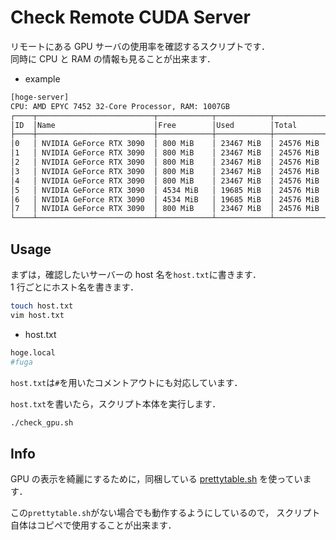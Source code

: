 # Check Remote CUDA Server

リモートにある GPU サーバの使用率を確認するスクリプトです．  
同時に CPU と RAM の情報も見ることが出来ます．

- example

```bash
[hoge-server]
CPU: AMD EPYC 7452 32-Core Processor, RAM: 1007GB
┌────┬──────────────────────────┬────────────┬────────────┬────────────┐
│ID  │Name                      │Free        │Used        │Total       │
├────┼──────────────────────────┼────────────┼────────────┼────────────┤
│0   │ NVIDIA GeForce RTX 3090  │ 800 MiB    │ 23467 MiB  │ 24576 MiB  │
│1   │ NVIDIA GeForce RTX 3090  │ 800 MiB    │ 23467 MiB  │ 24576 MiB  │
│2   │ NVIDIA GeForce RTX 3090  │ 800 MiB    │ 23467 MiB  │ 24576 MiB  │
│3   │ NVIDIA GeForce RTX 3090  │ 800 MiB    │ 23467 MiB  │ 24576 MiB  │
│4   │ NVIDIA GeForce RTX 3090  │ 800 MiB    │ 23467 MiB  │ 24576 MiB  │
│5   │ NVIDIA GeForce RTX 3090  │ 4534 MiB   │ 19685 MiB  │ 24576 MiB  │
│6   │ NVIDIA GeForce RTX 3090  │ 4534 MiB   │ 19685 MiB  │ 24576 MiB  │
│7   │ NVIDIA GeForce RTX 3090  │ 800 MiB    │ 23467 MiB  │ 24576 MiB  │
└────┴──────────────────────────┴────────────┴────────────┴────────────┘
```

## Usage

まずは，確認したいサーバーの host 名を`host.txt`に書きます．  
1 行ごとにホスト名を書きます．

```bash
touch host.txt
vim host.txt
```

- host.txt

```bash
hoge.local
#fuga
```

`host.txt`は`#`を用いたコメントアウトにも対応しています．

`host.txt`を書いたら，スクリプト本体を実行します．

```bash
./check_gpu.sh
```

## Info

GPU の表示を綺麗にするために，同梱している
[prettytable.sh](https://github.com/jakobwesthoff/prettytable.sh)
を使っています．

この`prettytable.sh`がない場合でも動作するようにしているので，
スクリプト自体はコピペで使用することが出来ます．
